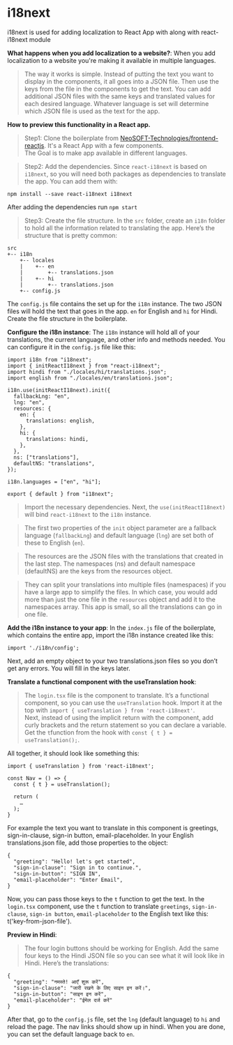 # i18next

 i18next is used for adding localization to React App with along with react-i18next module

**What happens when you add localization to a website?**: When you add localization to a website you're making it available in multiple languages.
> The way it works is simple. Instead of putting the text you want to display in the components, it all goes into a JSON file. Then use the keys from the file in the components to get the text. You can add additional JSON files with the same keys and translated values for each desired language. Whatever language is set will determine which JSON file is used as the text for the app.<br/>
> 
**How to preview this functionality in a React app.**
>Step1: Clone the boilerplate from [NeoSOFT-Technologies/frontend-reactjs](https://github.com/NeoSOFT-Technologies/frontend-reactjs). It's a React App with a few components.<br/>
>The Goal is to make app available in different languages.

>Step2: Add the dependencies. Since `react-i18next` is based on `i18next`, so you will need both packages as dependencies to translate the app. You can add them with:
```
npm install --save react-i18next i18next
```
After adding the dependencies run `npm start` 

>Step3: Create the file structure. In the `src` folder, create an `i18n` folder to hold all the information related to translating the app. Here’s the structure that is pretty common: 
```
src
+-- i18n
    +-- locales
    |    +-- en
    |        +-- translations.json
    |    +-- hi
    |        +-- translations.json
    +-- config.js
```
The `config.js` file contains the set up for the `i18n` instance. The two JSON files will hold the text that goes in the app. `en` for English and `hi` for Hindi. Create the file structure in the boilerplate.

**Configure the i18n instance**: The `i18n` instance will hold all of your translations, the current language, and other info and methods needed. You can configure it in the `config.js` file like this:
```
import i18n from "i18next";
import { initReactI18next } from "react-i18next";
import hindi from "./locales/hi/translations.json";
import english from "./locales/en/translations.json";

i18n.use(initReactI18next).init({
  fallbackLng: "en",
  lng: "en",
  resources: {
    en: {
      translations: english,
    },
    hi: {
      translations: hindi,
    },
  },
  ns: ["translations"],
  defaultNS: "translations",
});

i18n.languages = ["en", "hi"];

export { default } from "i18next";
```
>Import the necessary dependencies. Next, the `use(initReactI18next)` will bind `react-i18next` to the `i18n` instance. <br/>

>The first two properties of the `init` object parameter are a fallback language (`fallbackLng`) and default language (`lng`) are set both of these to English (`en`).<br/>

>The resources are the JSON files with the translations that created in the last step. The namespaces (ns) and default namespace (defaultNS) are the keys from the resources object.<br/>

>They can split your translations into multiple files (namespaces) if you have a large app to simplify the files. In which case, you would add more than just the one file in the `resources` object and add it to the namespaces array. This app is small, so all the translations can go in one file.

**Add the i18n instance to your app**: In the `index.js` file of the boilerplate, which contains the entire app, import the i18n instance created like this:
```
import './i18n/config';
```
Next, add an empty object to your two translations.json files so you don’t get any errors. You will fill in the keys later.

**Translate a functional component with the useTranslation hook**: 
>The `login.tsx` file is the component to translate. It’s a functional component, so you can use the `useTranslation` hook. Import it at the top with `import { useTranslation } from 'react-i18next'`.<br/>
>Next, instead of using the implicit return with the component, add curly brackets and the return statement so you can declare a variable. Get the `t`function from the hook with `const { t } = useTranslation();`.

All together, it should look like something this:
```
import { useTranslation } from 'react-i18next';

const Nav = () => {
  const { t } = useTranslation();

  return (
    …
  );
}
```
For example the text you want to translate in this component is greetings, sign-in-clause, sign-in button, email-placeholder. In your English translations.json file, add those properties to the object:
```
{
  "greeting": "Hello! let's get started",
  "sign-in-clause": "Sign in to continue.",
  "sign-in-button": "SIGN IN",
  "email-placeholder": "Enter Email",
}
```
Now, you can pass those keys to the `t` function to get the text. In the `login.tsx` component, use the `t` function to translate `greetings`, `sign-in-clause`, `sign-in button`, `email-placeholder` to the English text like this: t('key-from-json-file').

**Preview in Hindi**: 
>The four login buttons should be working for English. Add the same four keys to the Hindi JSON file so you can see what it will look like in Hindi. Here’s the translations:
```
{
  "greeting": "नमस्ते! आएँ शुरू करें",
  "sign-in-clause": "जारी रखने के लिए साइन इन करें।",
  "sign-in-button": "साइन इन करें",
  "email-placeholder": "ईमेल दर्ज करें"
}
```
After that, go to the `config.js` file, set the `lng` (default language) to `hi` and reload the page. The nav links should show up in hindi. When you are done, you can set the default language back to `en`.